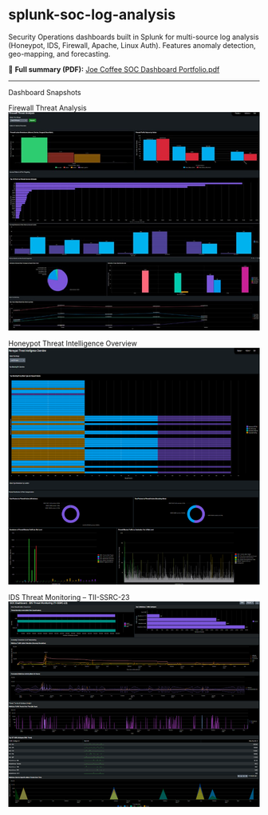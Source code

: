 # splunk-soc-log-analysis
Security Operations dashboards built in Splunk for multi-source log analysis (Honeypot, IDS, Firewall, Apache, Linux Auth). Features anomaly detection, geo-mapping, and forecasting.

📄 **Full summary (PDF):** [Joe Coffee SOC Dashboard Portfolio.pdf](pdf/Joe%20Coffee%20SOC%20Dashboard%20Portfolio.pdf)


---

 Dashboard Snapshots

 Firewall Threat Analysis
![Firewall Dashboard](dashboards/firewall.png)



 Honeypot Threat Intelligence Overview
![Honeypot Dashboard](dashboards/honeypot.png)



 IDS Threat Monitoring – TII-SSRC-23
![IDS Dashboard](dashboards/ids_tii_ssrc23.png)

